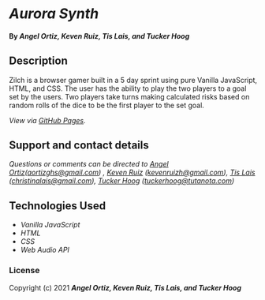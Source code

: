 # _Aurora Synth_

#### By _**Angel Ortiz, Keven Ruiz, Tis Lais, and Tucker Hoog**_ 

## Description

Zilch is a browser gamer built in a 5 day sprint using pure Vanilla JavaScript, HTML, and CSS. The user has the ability to play the two players to a goal set by the users. Two players take turns making calculated risks based on random rolls of the dice to be the first player to the set goal. 


_View via [GitHub Pages](https://tislais.github.io/zilch/)._


## Support and contact details

_Questions or comments can be directed to [Angel Ortiz](https://github.com/AngelDOrtiz)(aortizghs@gmail.com) , [Keven Ruiz](https://github.com/kevenruiz) (kevenruizh@gmail.com), [Tis Lais](https://github.com/tislais) (christinalais@gmail.com), [Tucker Hoog](https://github.com/grahf0085) (tuckerhoog@tutanota.com)_


## Technologies Used
* _Vanilla JavaScript_
* _HTML_
* _CSS_
* _Web Audio API_


### License

Copyright (c) 2021 **_Angel Ortiz, Keven Ruiz, Tis Lais, and Tucker Hoog_**
